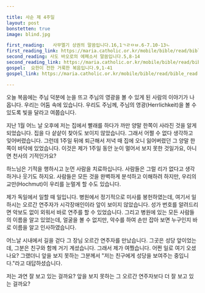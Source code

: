 ```yaml
---

title: 사순 제 4주일
layout: post 
bonstetten: true
image: blind.jpg

first_reading:   사무엘기 상권의 말씀입니다.16,1ㄱㄹㅁㅂ.6-7.10-13ㄴ
first_reading_link: https://maria.catholic.or.kr/mobile/bible/read/bible_read.asp?m=1&n=133&p=37
second_reading: 사도 바오로의 에페소서 말씀입니다.5,8-14 
second_reading_link: https://maria.catholic.or.kr/mobile/bible/read/bible_read.asp?m=2&n=156&p=5
gospel:  요한이 전한 거룩한 복음입니다.9,1-41
gospel_link: https://maria.catholic.or.kr/mobile/bible/read/bible_read.asp?m=2&n=150&p=9

---
```


오늘 복음에는 주님 덕분에 눈을 뜨고 주님의 영광을 볼 수 있게 된 사람의 이야기가 나옵니다. 우리는 어둠 속에 있습니다.
우리도 주님께, 주님의 영광(Herrlichkeit)을 볼 수 있도록 빛을 달라고 여쭙습니다. 

지난 1월 어느 날 오후에 저는 집에서 빨래를 하다가 까만 양말 한쪽이 사라진 것을 알게 되었습니다. 집을 다 샅샅이 찾아도 보이지 않았습니다. 그래서 어쩔 수 없다 생각하고 잊어버렸습니다. 그런데 1주일 뒤에 퇴근해서 저녁 때 집에 오니 잃어버렸던 그 양말 한 쪽이 바닥에 있었습니다. 이것은 제가 1주일 동안 눈이 멀어서 보지 못한 것일가요, 아니면 천사의 기적인가요? 

하느님은 기적을 행하시고 눈먼 사람을 치료하십니다. 사람들은 그럴 리가 없다고 생각하거나 웃기도 하지요. 사람들은 모든 것을 완벽하게 분석하고 이해하려 하지만, 우리의 교만(Hochmut)이 우리를 눈멀게 할 수도 있습니다.

제가 독일에서 일할 때 일입니다. 병원에서 정기적으로 미사를 봉헌하였는데, 여기서 일하시는 오르간 연주자가 시각장애인이라 앞이 보이지 않았습니다. 성가 번호를 알려드리면 악보도 없이 외워서 바로 연주를 할 수 있었습니다. 그리고 병원에 있는 모든 사람들의 이름을 알고 있었는데, 얼굴을 볼 수 없지만, 악수를 하여 손만 잡아 보면 누구인지 바로 이름을 알고 인사하였습니다. 

어느날 시내에서 길을 걷다 그 장님 오르간 연주자를 만났습니다. 그곳은 성당 앞이었는데, 그분은 친구와 함께 거기 계셨습니다. 그래서 제가 여쭸습니다. 어쩐 일로 여기 오셨나요? 그랬더니 앞을 보지 못하는 그분께서 "저는 친구에게 성당을 보여주는 중입니다."라고 대답하셨습니다. 

저는 과연 잘 보고 있는 걸까요? 앞을 보지 못하는 그 오르간 연주자보다 더 잘 보고 있는 걸까요?
